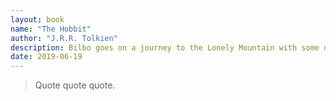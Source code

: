 ```yaml
---
layout: book
name: "The Hobbit"
author: "J.R.R. Tolkien"
description: Bilbo goes on a journey to the Lonely Mountain with some dwarves and a wizard.
date: 2019-06-19
---
```


> Quote quote quote.
